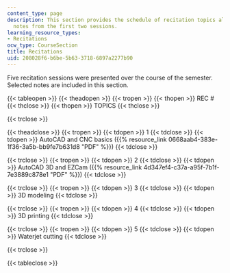 ```yaml
---
content_type: page
description: This section provides the schedule of recitation topics along with selected
  notes from the first two sessions.
learning_resource_types:
- Recitations
ocw_type: CourseSection
title: Recitations
uid: 208028f6-b6be-5b63-3718-6897a2277b90
---
```


Five recitation sessions were presented over the course of the semester. Selected notes are included in this section.

{{< tableopen >}}
{{< theadopen >}}
{{< tropen >}}
{{< thopen >}}
REC #
{{< thclose >}}
{{< thopen >}}
TOPICS
{{< thclose >}}

{{< trclose >}}

{{< theadclose >}}
{{< tropen >}}
{{< tdopen >}}
1
{{< tdclose >}}
{{< tdopen >}}
AutoCAD and CNC basics ({{% resource_link 0668aab4-383e-1f36-3a5b-bb9fe7b631d8 "PDF" %}})
{{< tdclose >}}

{{< trclose >}}
{{< tropen >}}
{{< tdopen >}}
2
{{< tdclose >}}
{{< tdopen >}}
AutoCAD 3D and EZCam ({{% resource_link 4d347ef4-c37a-a95f-7b1f-7e3889c878e1 "PDF" %}})
{{< tdclose >}}

{{< trclose >}}
{{< tropen >}}
{{< tdopen >}}
3
{{< tdclose >}}
{{< tdopen >}}
3D modeling
{{< tdclose >}}

{{< trclose >}}
{{< tropen >}}
{{< tdopen >}}
4
{{< tdclose >}}
{{< tdopen >}}
3D printing
{{< tdclose >}}

{{< trclose >}}
{{< tropen >}}
{{< tdopen >}}
5
{{< tdclose >}}
{{< tdopen >}}
Waterjet cutting
{{< tdclose >}}

{{< trclose >}}

{{< tableclose >}}